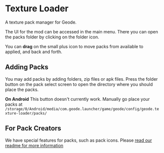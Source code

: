 # Texture Loader

A texture pack manager for Geode.

The UI for the mod can be accessed in the main menu. There you can open the packs folder by clicking on the folder icon.

You can **drag** on the small plus icon to move packs from available to applied, and back and forth.

## Adding Packs
You may add packs by adding folders, zip files or apk files. Press the folder button on the pack select screen to open the directory where you should place the packs.

**On Android** This button doesn't currently work. Manually go place your packs at `/storage/0/Android/media/com.geode.launcher/game/geode/config/geode.texture-loader/packs/`

## For Pack Creators

We have special features for packs, such as pack icons. Please [read our readme for more information](https://github.com/geode-sdk/textureldr)